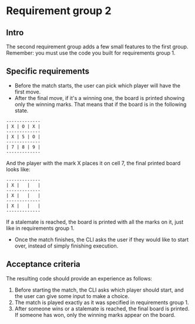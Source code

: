 # Requirement group 2

## Intro

The second requirement group adds a few small features to the first group. Remember:
you must use the code you built for requirements group 1.


## Specific requirements

- Before the match starts, the user can pick which player will have the first move.
- After the final move, if it's a winning one, the board is printed showing only the winning marks.
  That means that if the board is in the following state.
  
```
-------------
| X | O | X |
-------------
| X | 5 | O |
-------------
| 7 | 8 | 9 |
-------------
```
And the player with the mark X places it on cell 7, the final printed board looks like:
```
-------------
| X |   |   |
-------------
| X |   |   |
-------------
| X |   |   |
-------------
```
If a stalemate is reached, the board is printed with all the marks on it, just like in 
requirements group 1.
- Once the match finishes, the CLI asks the user if they would like to start over,
  instead of simply finishing execution.


## Acceptance criteria

The resulting code should provide an experience as follows:
1. Before starting the match, the CLI asks which player should start, and the user can 
give some input to make a choice.
2. The match is played exactly as it was specified in requirements group 1.
3. After someone wins or a stalemate is reached, the final board is printed. If someone
has won, only the winning marks appear on the board.